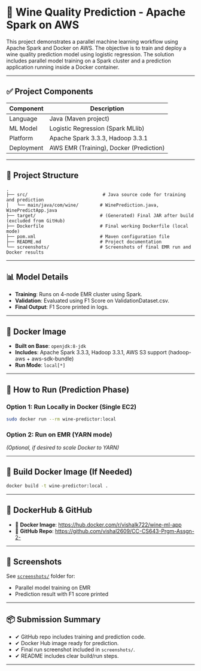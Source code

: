 # 🍷 Wine Quality Prediction - Apache Spark on AWS

This project demonstrates a parallel machine learning workflow using Apache Spark and Docker on AWS. The objective is to train and deploy a wine quality prediction model using logistic regression. The solution includes parallel model training on a Spark cluster and a prediction application running inside a Docker container.

---

## ✅ Project Components

| Component | Description |
|----------|-------------|
| Language | Java (Maven project) |
| ML Model | Logistic Regression (Spark MLlib) |
| Platform | Apache Spark 3.3.3, Hadoop 3.3.1 |
| Deployment | AWS EMR (Training), Docker (Prediction) |

---

## 🔧 Project Structure

```
.
├── src/                            # Java source code for training and prediction
│   └── main/java/com/wine/        # WinePrediction.java, WinePredictApp.java
├── target/                        # (Generated) Final JAR after build (excluded from GitHub)
├── Dockerfile                     # Final working Dockerfile (local mode)
├── pom.xml                        # Maven configuration file
├── README.md                      # Project documentation
└── screenshots/                   # Screenshots of final EMR run and Docker results
```

---

## 📊 Model Details

- **Training**: Runs on 4-node EMR cluster using Spark.
- **Validation**: Evaluated using F1 Score on ValidationDataset.csv.
- **Final Output**: F1 Score printed in logs.

---

## 🐳 Docker Image

- **Built on Base**: `openjdk:8-jdk`
- **Includes**: Apache Spark 3.3.3, Hadoop 3.3.1, AWS S3 support (hadoop-aws + aws-sdk-bundle)
- **Run Mode**: `local[*]`

---

## 🚀 How to Run (Prediction Phase)

### Option 1: Run Locally in Docker (Single EC2)
```bash
sudo docker run --rm wine-predictor:local
```

### Option 2: Run on EMR (YARN mode)
*(Optional, if desired to scale Docker to YARN)*

---

## 🧱 Build Docker Image (If Needed)
```bash
docker build -t wine-predictor:local .
```

---

## 📁 DockerHub & GitHub

- 🔗 **Docker Image**: https://hub.docker.com/r/vishalk722/wine-ml-app
- 🔗 **GitHub Repo**: https://github.com/vishal2609/CC-CS643-Prgm-Assgn-2-

---

## 📸 Screenshots

See [`screenshots/`](./screenshots) folder for:
- Parallel model training on EMR
- Prediction result with F1 score printed

---


## 📦 Submission Summary

- ✔ GitHub repo includes training and prediction code.
- ✔ Docker Hub image ready for prediction.
- ✔ Final run screenshot included in `screenshots/`.
- ✔ README includes clear build/run steps.

---

